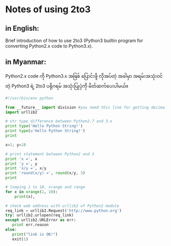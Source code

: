 # Notes of using 2to3

## in English:
Brief introduction of how to use 2to3 (Python3 builtin program for converting Python2.x code to Python3.x).

## in Myanmar:
Python2.x code ကို Python3.x အဖြစ် ပြောင်းဖို့ လိုအပ်တဲ့ အခါမှာ အရမ်းအသုံးဝင်တဲ့ Python3 ရဲ့ 2to3 ပရိုဂရမ် အသုံးပြုပုံကို မိတ်ဆက်ပေးပါမယ်။  

```python
#!/usr/bin/env python

from __future__ import division #you need this line for getting decimal value
import urllib2

# str type difference between Python2.7 and 3.x
print type('Hello Python String!')
print type(u'Hello Python String!')
print

x=1; y=18

# print statement between Python2 and 3
print 'x =', x
print 'y =', y
print 'x/y =', x/y
print 'round(x/y) =', round(x/y, 3)
print

# looping 1 to 10, xrange and range
for x in xrange(1, 10):
    print(x),

# check web address with urllib2 of Python2 module
req_link = urllib2.Request('http://www.python.org')
try: urllib2.urlopen(req_link)
except urllib2.URLError as err:
   print err.reason
else:
   print("link is OK!")
   exit(1)

```



